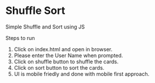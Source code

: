 # Shuffle Sort
Simple Shuffle and Sort using JS

Steps to run
1. Click on index.html and open in browser.
2. Please enter the User Name when prompted.
3. Click on shuffle button to shuffle the cards.
4. Click on sort button to sort the cards. 
5. UI is mobile friedly and done with mobile first approach.
